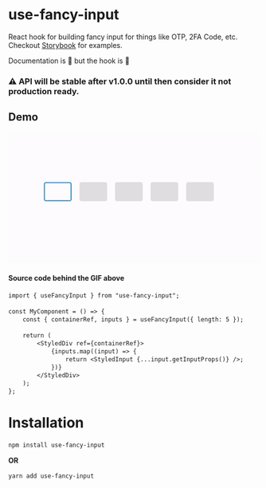 # use-fancy-input

React hook for building fancy input for things like OTP, 2FA Code, etc. Checkout [Storybook](https://ceoshikhar.github.io/use-fancy-input) for examples.

Documentation is 🚧 but the hook is 🚀

### ⚠️ API will be stable after v1.0.0 until then consider it **not** production ready.

## Demo

<img src="./demo.gif" />

#### Source code behind the GIF above

```tsx
import { useFancyInput } from "use-fancy-input";

const MyComponent = () => {
    const { containerRef, inputs } = useFancyInput({ length: 5 });

    return (
        <StyledDiv ref={containerRef}>
            {inputs.map((input) => {
                return <StyledInput {...input.getInputProps()} />;
            })}
        </StyledDiv>
    );
};
```

# Installation

```bash
npm install use-fancy-input
```

**OR**

```bash
yarn add use-fancy-input
```
